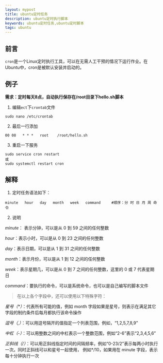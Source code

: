 ```yaml
---
layout: mypost
title: ubuntu定时任务
description: ubuntu定时执行脚本
keywords: ubuntu定时任务,ubuntu定时脚本
tags: ubuntu
---
```


## 前言
`cron`是一个Linux定时执行工具，可以在无需人工干预的情况下运行作业。在Ubuntu中，cron是被默认安装并启动的。

## 例子
**需求：定时每天8点，自动执行保存在/root目录下hello.sh脚本**
1. 编辑`ect`下`crontab`文件
```
sudo nano /etc/crontab
```
2. 最后一行添加
```
00 08   * * *   root    /root/hello.sh
```
3. 重启一下服务
```
sudo service cron restart 
或
sudo systemctl restart cron
```

## 解释

1. 定时任务语法如下：
```
minute   hour   day   month   week   command     #顺序：分 时 日 月 周 命令
```

2. 说明


*minute*： 表示分钟，可以是从 0 到 59 之间的任何整数             

*hour*：表示小时，可以是从 0 到 23 之间的任何整数           

*day*：表示日期，可以是从 1 到 31 之间的任何整数           

*month*：表示月份，可以是从 1 到 12 之间的任何整数        

*week*：表示星期几，可以是从 0 到 7 之间的任何整数，这里的 0 或 7 代表星期日         

*command*：要执行的命令，可以是系统命令，也可以是自己编写的脚本文件   


>在以上各个字段中，还可以使用以下特殊字符：


*星号（\*）*：代表所有可能的值，例如 month 字段如果是星号，则表示在满足其它字段的制约条件后每月都执行该命令操作       

*逗号（,）*：可以用逗号隔开的值指定一个列表范围，例如，“1,2,5,7,8,9”          

*中杠（-）*：可以用整数之间的中杠表示一个整数范围，例如“2-6”表示“2,3,4,5,6”         

*正斜线（/）*：可以用正斜线指定时间的间隔频率，例如“0-23/2”表示每两小时执行一次。同时正斜线可以和星号一起使用，
例如\*/10，如果用在 minute 字段，表示每十分钟执行一次